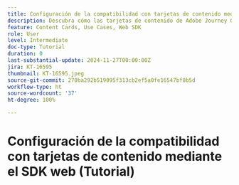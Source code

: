 ```yaml
---
title: Configuración de la compatibilidad con tarjetas de contenido mediante el SDK web (Tutorial)
description: Descubra cómo las tarjetas de contenido de Adobe Journey Optimizer mejoran la participación con contenido personalizado y cubren ventajas, implementación, casos de uso y sugerencias.
feature: Content Cards, Use Cases, Web SDK
role: User
level: Intermediate
doc-type: Tutorial
duration: 0
last-substantial-update: 2024-11-27T00:00:00Z
jira: KT-16595
thumbnail: KT-16595.jpeg
source-git-commit: 270ba292b519095f313cb2ef5a0fe16547bf8b5d
workflow-type: ht
source-wordcount: '37'
ht-degree: 100%

---
```



# Configuración de la compatibilidad con tarjetas de contenido mediante el SDK web (Tutorial)

